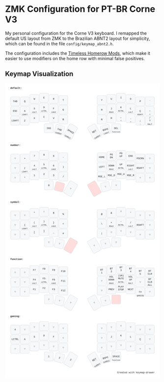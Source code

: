 # ZMK Configuration for PT-BR Corne V3

My personal configuration for the Corne V3 keyboard. I remapped the default US layout from ZMK to the Brazilian ABNT2 layout for simplicity, which can be found in the file `config/keymap_abnt2.h`.

The configuration includes the [Timeless Homerow Mods](https://github.com/urob/zmk-config?tab=readme-ov-file#timeless-homerow-mods), which make it easier to use modifiers on the home row with minimal false positives.

## Keymap Visualization

![Keymap Visualization](./visualizer/img/my_keymap.svg)
